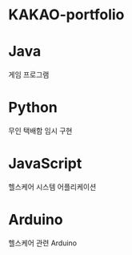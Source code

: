# KAKAO-portfolio

# Java
  게임 프로그램

# Python 
  무인 택배함 임시 구현

# JavaScript
  헬스케어 시스템 어플리케이션

# Arduino
  헬스케어 관련 Arduino 
